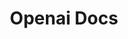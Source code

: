 ---
layout: home

title: Openai Docs 
editLink: true

hero:
  name: Openai LLM
  text: Tutorials and Development guides.
  tagline: LLM-based ChatBot family of frameworks
  actions:
    - theme: brand
      text: Get Started
      link: /guide/getting-started
    - theme: alt
      text: View on GitHub
      link: https://github.com/LLMKira/Openaibot

features:
  - icon: 🛠️
    title: One-click 
    details: Well-established management system and Api quota control
  - icon: 📦
    title: Modularity
    details: WebApi,LLM-Kira | Convenient support for other projects
  - icon: 🌻
    title: Multimedia support
    details: Robots can read pictures and have realistic conversations using their voices.
  - icon: 🫧
    title: Extensibility, with Web Api
    details: We offer a modular interface and Web Api support in general.
---